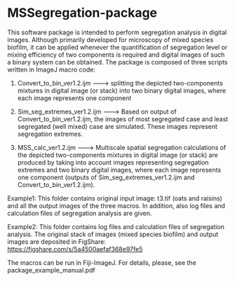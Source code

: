 # MSSegregation-package
This software package is intended to perform segregation analysis in digital images. Although primarily developed for microscopy of mixed species biofilm, it can be applied whenever the quantification of segregation level or mixing efficiency of two components is required and digital images of such a binary system can be obtained. The package is composed of three scripts written in ImageJ macro code:

1. Convert_to_bin_ver1.2.ijm  ---> splitting the depicted two-components mixtures in digital image (or stack) into two binary digital images, where each image represents one component 

2. Sim_seg_extremes_ver1.2.ijm ---> Based on output of Convert_to_bin_ver1.2.ijm, the images of most segregated case and least segregated (well mixed) case are simulated. These images represent segregation extremes.

3. MSS_calc_ver1.2.ijm ---> Multiscale spatial segregation calculations of the depicted two-components mixtures in digital image (or stack) are produced by taking into account images representing segregation extremes and two binary digital images, where each image represents one component (outputs of Sim_seg_extremes_ver1.2.ijm and Convert_to_bin_ver1.2.ijm).

Example1: This folder contains original input image: t3.tif (oats and raisins) and all the output images of the three macros. In addition, also log files and calculation files of segregation analysis are given.

Example2: This folder contains log files and calculation files of segregation analysis. The original stack of images (mixed species biofilm) and output images are deposited in FigShare:
https://figshare.com/s/5a4500aefaf368e97fe5

The macros can be run in Fiji-ImageJ. For details, please, see the package_example_manual.pdf
